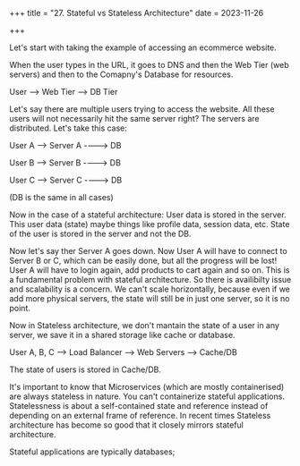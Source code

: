 +++
title = "27. Stateful vs Stateless Architecture"
date = 2023-11-26

+++

Let's start with taking the example of accessing an ecommerce website.

When the user types in the URL, it goes to DNS and then the Web Tier (web servers) and then to the Comapny's Database for resources.

User --> Web Tier --> DB Tier

Let's say there are multiple users trying to access the website. All these users will not necessarily hit the same server right? The servers are distributed. Let's take this case:

User A --> Server A ----> DB

User B --> Server B ----> DB

User C --> Server C ----> DB

(DB is the same in all cases)

Now in the case of a stateful architecture: User data is stored in the server. This user data (state) maybe things like profile data, session data, etc. State of the user is stored in the server and not the DB.

Now let's say ther Server A goes down. Now User A will have to connect to Server B or C, which can be easily done, but all the progress will be lost! User A will have to login again, add products to cart again and so on. This is a fundamental problem with stateful architecture. 
So there is availibilty issue and scalability is a concern.
We can't scale horizontally, because even if we add more physical servers, the state will still be in just one server, so it is no point. 

Now in Stateless architecture, we don't mantain the state of a user in any server, we save it in a shared storage like cache or database. 

User A, B, C --> Load Balancer --> Web Servers --> Cache/DB

The state of users is stored in Cache/DB. 

It's important to know that Microservices (which are mostly containerised) are always stateless in nature. You can't containerize stateful applications. Statelessness is about a self-contained state and reference instead of depending on an external frame of reference. In recent times Stateless architecture has become so good that it closely mirrors stateful architecture.

Stateful applications are typically databases;

